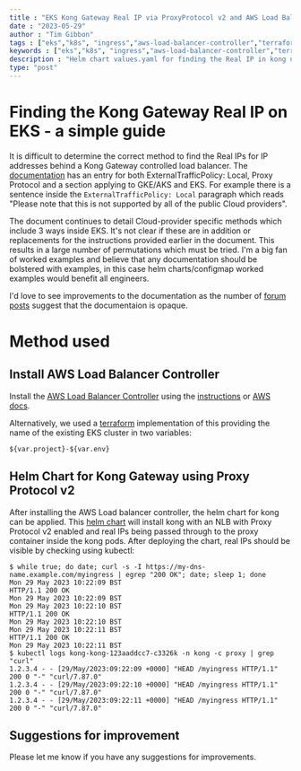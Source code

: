 ```yaml
---
title : "EKS Kong Gateway Real IP via ProxyProtocol v2 and AWS Load Balancer Controller "
date : "2023-05-29"
author : "Tim Gibbon"
tags : ["eks","k8s", "ingress","aws-load-balancer-controller","terraform","helm","values.yaml","kong","proxy","protocol","l4"]
keywords : ["eks","k8s", "ingress","aws-load-balancer-controller","terraform","helm","values.yaml","kong","proxy","protocol","l4"]
description : "Helm chart values.yaml for finding the Real IP in kong using ProxyProtocol with AWS Load Balancer Controller in L4"
type: "post"
---
```


# Finding the Kong Gateway Real IP on EKS - a simple guide

It is difficult to determine the correct method to find the Real IPs for IP addresses behind a Kong Gateway controlled load balancer. The [documentation](https://docs.konghq.com/kubernetes-ingress-controller/latest/guides/preserve-client-ip/) has an entry for both ExternalTrafficPolicy: Local, Proxy Protocol and a section applying to GKE/AKS and EKS. For example there is a sentence inside the ```ExternalTrafficPolicy: Local``` paragraph which reads "Please note that this is not supported by all of the public Cloud providers".

The document continues to detail Cloud-provider specific methods which include 3 ways inside EKS. It's not clear if these are in addition or replacements for the instructions provided earlier in the document. This results in a  large number of permutations which must be tried. I'm a big fan of worked examples and believe that any documentation should be bolstered with examples, in this case helm charts/configmap worked examples would benefit all engineers.

I'd love to see improvements to the documentation as the number of [forum posts](https://discuss.konghq.com/search?q=real%20ip) suggest that the documentaion is opaque.

# Method used

## Install AWS Load Balancer Controller

Install the [AWS Load Balancer Controller](https://kubernetes-sigs.github.io/aws-load-balancer-controller/v2.5/) using the [instructions](https://kubernetes-sigs.github.io/aws-load-balancer-controller/v2.5/deploy/installation/) or [AWS docs](https://docs.aws.amazon.com/eks/latest/userguide/aws-load-balancer-controller.html).

Alternatively, we used a [terraform](https://gist.github.com/tommybobbins/d77aa9b5246775415a1d3c82b29bf91f#file-aws_load_balancer_controller-tf) implementation of this providing the name of the existing EKS cluster in two variables:

    ${var.project}-${var.env}


## Helm Chart for Kong Gateway using Proxy Protocol v2

After installing the AWS Load balancer controller, the helm chart for kong can be applied. This [helm chart](https://gist.github.com/tommybobbins/d77aa9b5246775415a1d3c82b29bf91f#file-kong-real-ip-values-yaml) will install kong with an NLB with Proxy Protocol v2 enabled and real IPs being passed through to the proxy container inside the kong pods.  After deploying the chart, real IPs should be visible by checking using kubectl:

    $ while true; do date; curl -s -I https://my-dns-name.example.com/myingress | egrep "200 OK"; date; sleep 1; done
    Mon 29 May 2023 10:22:09 BST
    HTTP/1.1 200 OK
    Mon 29 May 2023 10:22:09 BST
    Mon 29 May 2023 10:22:10 BST
    HTTP/1.1 200 OK
    Mon 29 May 2023 10:22:10 BST
    Mon 29 May 2023 10:22:11 BST
    HTTP/1.1 200 OK
    Mon 29 May 2023 10:22:11 BST
    $ kubectl logs kong-kong-123aaddcc7-c3326k -n kong -c proxy | grep "curl" 
    1.2.3.4 - - [29/May/2023:09:22:09 +0000] "HEAD /myingress HTTP/1.1" 200 0 "-" "curl/7.87.0"
    1.2.3.4 - - [29/May/2023:09:22:10 +0000] "HEAD /myingress HTTP/1.1" 200 0 "-" "curl/7.87.0"
    1.2.3.4 - - [29/May/2023:09:22:11 +0000] "HEAD /myingress HTTP/1.1" 200 0 "-" "curl/7.87.0"

## Suggestions for improvement

Please let me know if you have any suggestions for improvements.
